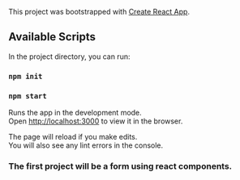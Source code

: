 This project was bootstrapped with [Create React App](https://github.com/facebook/create-react-app).

## Available Scripts

In the project directory, you can run:

### `npm init`
### `npm start`

Runs the app in the development mode.<br />
Open [http://localhost:3000](http://localhost:3000) to view it in the browser.

The page will reload if you make edits.<br />
You will also see any lint errors in the console.

### The first project will be a form using react components.